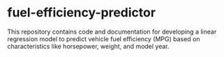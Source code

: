 # fuel-efficiency-predictor
This repository contains code and documentation for developing a linear regression model to predict vehicle fuel efficiency (MPG) based on characteristics like horsepower, weight, and model year.
